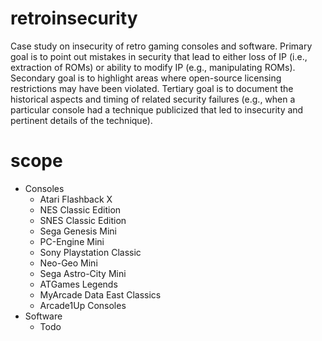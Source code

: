 # retroinsecurity
Case study on insecurity of retro gaming consoles and software.  Primary goal is to point out mistakes in security that lead to either loss of IP (i.e., extraction of ROMs) or ability to modify IP (e.g., manipulating ROMs).  Secondary goal is to highlight areas where open-source licensing restrictions may have been violated.  Tertiary goal is to document the historical aspects and timing of related security failures (e.g., when a particular console had a technique publicized that led to insecurity and pertinent details of the technique).

# scope
* Consoles
    * Atari Flashback X
    * NES Classic Edition
    * SNES Classic Edition
    * Sega Genesis Mini
    * PC-Engine Mini
    * Sony Playstation Classic
    * Neo-Geo Mini
    * Sega Astro-City Mini
    * ATGames Legends
    * MyArcade Data East Classics
    * Arcade1Up Consoles
* Software
    * Todo
